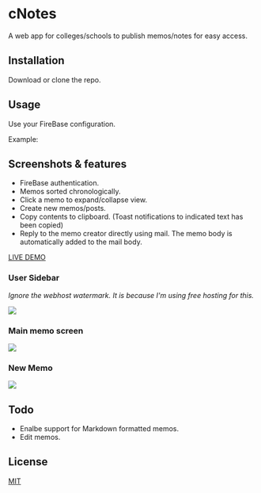 # cNotes
 A web app for colleges/schools to publish memos/notes for easy access.

## Installation

Download or clone the repo.

## Usage

Use your FireBase configuration. 

Example:

## Screenshots & features

* FireBase authentication.
* Memos sorted chronologically.
* Click a memo to expand/collapse view.
* Create new memos/posts.
* Copy contents to clipboard. (Toast notifications to indicated text has been copied)
* Reply to the memo creator directly using mail. The memo body is automatically added to the mail body.

[LIVE DEMO](https://hbd-mar-vell.000webhostapp.com/cMemo/index.html)

### User Sidebar
*Ignore the webhost watermark. It is because I'm using free hosting for this.*

![](https://i.gyazo.com/882b5fbb2e33a0f5682b5c5bfd5fbab4.png)

### Main memo screen

![](https://i.gyazo.com/8782dded4cb0861db79dd2be5e52f4b0.png)

### New Memo

![](https://i.gyazo.com/74d3b5de66f713ca3ac52ebe920a6301.png)


## Todo

* Enalbe support for Markdown formatted memos.
* Edit memos.


## License
[MIT](https://choosealicense.com/licenses/mit/)

